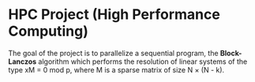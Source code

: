 # HPC Project (High Performance Computing)

The goal of the project is to parallelize a sequential program, the **Block-Lanczos** algorithm which performs the resolution of linear systems of the type xM = 0 mod p, where M is a sparse matrix of size N × (N - k).

